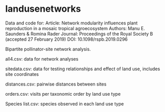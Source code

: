 # landusenetworks
Data and code for: 
Article: Network modularity influences plant reproduction in a mosaic tropical agroecosystem
Authors: Manu E. Saunders & Romina Rader
Journal: Proceedings of the Royal Society B (accepted 27 February 2019)
DOI: 10.1098/rspb.2019.0296

Bipartite pollinator-site network analysis.

all4.csv: data for network analyses

sitedata.csv: data for testing relationships and effect of land use, includes site coordinates

distances.csv: pairwise distances between sites 

orders.csv: visits per taxonomic order by land use type

Species list.csv: species observed in each land use type
